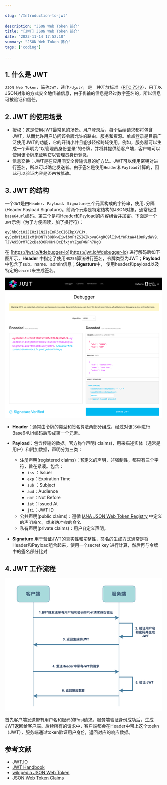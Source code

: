 ```yaml
---

slug: "/Introduction-to-jwt"

description: "JSON Web Token 简介"
title: "[JWT] JSON Web Token 简介"
date: "2023-11-14 17:52:10"
summary: "JSON Web Token 简介"
tags: ['coding']

---
```


## 1. 什么是 JWT

`JSON Web Token`，简称`JWT`，读作`/dʒɒt/`， 是一种开放标准（[RFC 7519](https://tools.ietf.org/html/rfc7519)），用于以JSON对象的方式安全地传输信息，由于传输的信息是经过数字签名的，所以信息可被验证和信任。

## 2. JWT 的使用场景

- 授权：这是使用JWT最常见的场景。用户登录后，每个后续请求都将包含JWT，从而允许用户访问该令牌允许的路由、服务和资源。单点登录是目前广泛使用JWT的功能，它的开销小并且能够轻松跨域使用。例如，服务器可以生成一个声明为“以管理员身份登录”的令牌，并将其提供给客户端，客户端可以使用该令牌来证明它以管理员身份登录。
- 信息交换：JWT是在应用间安全传输信息的好方法。JWT可以使用密钥对进行签名，所以可以确定发送者。由于签名是使用`Header`和`Payload`计算的，因此可以验证内容是否未被篡改。

## 3. JWT 的结构

一个`JWT`是由`Header`、`Payload`、`Signature`三个元素构成的字符串，使用`.`分隔(Header.Payload.Signature)。前两个元素是特定结构的JSON对象，通常经过`base64url`编码。第三个是将Header和Payload的内容组合并加密。下面是一个`JWT`示例（为了方便阅读，加了换行符）：

```
eyJhbGciOiJIUzI1NiIsInR5cCI6IkpXVCJ9.
eyJzdWIiOiIxMjM0NTY3ODkwIiwibmFtZSI6IkpvaG4gRG9lIiwiYWRtaW4iOnRydWV9.
TJVA95OrM7E2cBab30RMHrHDcEfxjoYZgeFONFh7HgQ
```

在 [https://jwt.io/#debugger-io](https://jwt.io/#debugger-io) 进行解码后如下图所示，**Header** 中指定了使用`HS256`算法进行签名，令牌类型为JWT；**Payload**中包含了sub、name、admin信息；**Signature**中， 使用header和payload以及特定的`secret`来生成签名。

![image-20231114171718443.png](./image-20231114171718443.png)


- **Header**：通常由令牌的类型和签名算法两部分组成，经过对该`JSON`进行Base64Url编码后形成第一个元素。

- **Payload**：包含传输的数据。官方称作声明( claims)，用来描述实体（通常是用户）和附加数据，声明分为三类：

  - 注册声明(registered claims)：预定义的声明，非强制性，都只有三个字符，旨在紧凑。包含：
    - `iss` ：Issuer
    - `exp`：Expiration Time
    - `sub` ：Subject
    - `aud`：Audience
    - `nbf`：Not Before
    - `iat`：Issued At
    - `jti`：JWT ID
  - 公共声明(public claims)：遵循 [IANA JSON Web Token Registry](https://www.iana.org/assignments/jwt/jwt.xhtml) 中定义的声明命名，或者防冲突的命名
  - 私有声明(private claims)：用户自定义声明。

- **Signature** 用于验证JWT的真实性和完整性，签名的生成方式通常是将Header和Payload组合起来，使用一个secret key 进行计算，然后再与令牌中的签名部分比对

## 4. JWT 工作流程

![1269fc4dd4a144b5a001f35b4a7804d9.png](./1269fc4dd4a144b5a001f35b4a7804d9.png)

首先客户端发送带有用户名和密码的Post请求。服务端验证身份成功后，生成JWT返回给客户端。后续所有的请求中，客户端都会在Header中带上这个toekn（JWT），服务端通过token验证用户身份，返回对应的响应数据。


## 参考文献
- [JWT.IO](https://jwt.io/introduction/)
- [JWT Handbook](https://auth0.com/resources/ebooks/jwt-handbook?_ga=2.186766504.1633974048.1699948492-2054291612.1699940448&_gl=1*1c5u08o*rollup_ga*MjA1NDI5MTYxMi4xNjk5OTQwNDQ4*rollup_ga_F1G3E656YZ*MTY5OTk1MzQ2OS4yLjEuMTY5OTk1NDg3Mi42MC4wLjA.*_ga*MjA1NDI5MTYxMi4xNjk5OTQwNDQ4*_ga_QKMSDV5369*MTY5OTk1MzQ2OS4yLjEuMTY5OTk1NDg3My42MC4wLjA.)
- [wikipedia JSON Web Token](https://en.wikipedia.org/wiki/JSON_Web_Token)
- [JSON Web Token Claims](https://www.iana.org/assignments/jwt/jwt.xhtml)